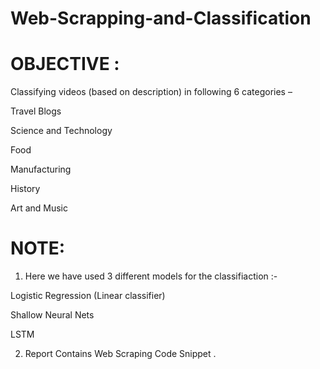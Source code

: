 # Web-Scrapping-and-Classification

# OBJECTIVE :

Classifying videos (based on description) in following 6 categories –
  
  Travel Blogs
  
  Science and Technology
  
  Food
  
  Manufacturing
  
  History
  
  Art and Music

# NOTE:

1. Here we have used 3 different models for the classifiaction :-

  Logistic Regression (Linear classifier)
  
  Shallow Neural Nets
  
  LSTM

2. Report Contains Web Scraping Code Snippet .
